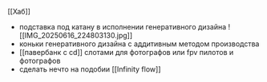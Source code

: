
 [[Хаб]]
 - подставка под катану в исполнении генеративного дизайна 
 ![[IMG_20250616_224803130.jpg]]
 - коньки генеративного дизайна с аддитивным методом производства 
 - [[павербанк с cd]] слотами для фотографов или fpv пилотов и фотографов 
 - сделать нечто на подобии [[Infinity flow]]